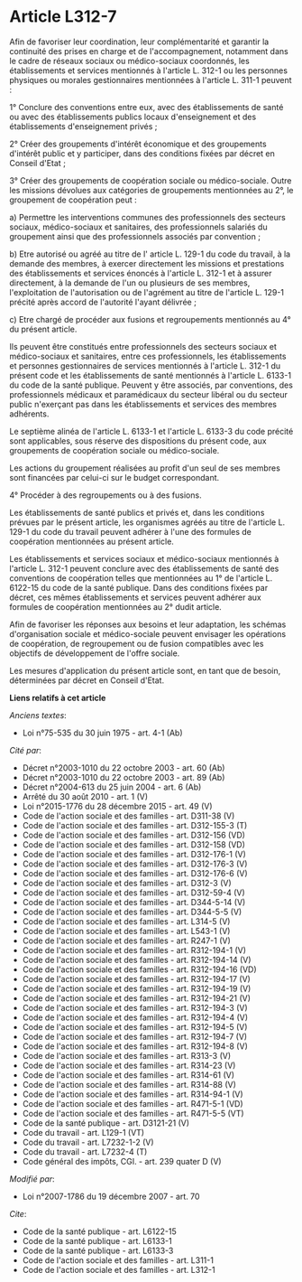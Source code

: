 # Article L312-7

Afin de favoriser leur coordination, leur complémentarité et garantir la continuité des prises en charge et de
l'accompagnement, notamment dans le cadre de réseaux sociaux ou médico-sociaux coordonnés, les établissements et services
mentionnés à l'article L. 312-1 ou les personnes physiques ou morales gestionnaires mentionnées à l'article L. 311-1
peuvent :

1° Conclure des conventions entre eux, avec des établissements de santé ou avec des établissements publics locaux
d'enseignement et des établissements d'enseignement privés ;

2° Créer des groupements d'intérêt économique et des groupements d'intérêt public et y participer, dans des conditions fixées
par décret en Conseil d'Etat ;

3° Créer des groupements de coopération sociale ou médico-sociale. Outre les missions dévolues aux catégories de groupements
mentionnées au 2°, le groupement de coopération peut :

a) Permettre les interventions communes des professionnels des secteurs sociaux, médico-sociaux et sanitaires, des
professionnels salariés du groupement ainsi que des professionnels associés par convention ;

b) Etre autorisé ou agréé au titre de l' article L. 129-1 du code du travail, à la demande des membres, à exercer directement
les missions et prestations des établissements et services énoncés à l'article L. 312-1 et à assurer directement, à la
demande de l'un ou plusieurs de ses membres, l'exploitation de l'autorisation ou de l'agrément au titre de l'article L. 129-1
précité après accord de l'autorité l'ayant délivrée ;

c) Etre chargé de procéder aux fusions et regroupements mentionnés au 4° du présent article.

Ils peuvent être constitués entre professionnels des secteurs sociaux et médico-sociaux et sanitaires, entre ces
professionnels, les établissements et personnes gestionnaires de services mentionnés à l'article L. 312-1 du présent code et
les établissements de santé mentionnés à l'article L. 6133-1 du code de la santé publique. Peuvent y être associés, par
conventions, des professionnels médicaux et paramédicaux du secteur libéral ou du secteur public n'exerçant pas dans les
établissements et services des membres adhérents.

Le septième alinéa de l'article L. 6133-1 et l'article L. 6133-3 du code précité sont applicables, sous réserve des
dispositions du présent code, aux groupements de coopération sociale ou médico-sociale.

Les actions du groupement réalisées au profit d'un seul de ses membres sont financées par celui-ci sur le budget
correspondant.

4° Procéder à des regroupements ou à des fusions.

Les établissements de santé publics et privés et, dans les conditions prévues par le présent article, les organismes agréés
au titre de l'article L. 129-1 du code du travail peuvent adhérer à l'une des formules de coopération mentionnées au présent
article.

Les établissements et services sociaux et médico-sociaux mentionnés à l'article L. 312-1 peuvent conclure avec des
établissements de santé des conventions de coopération telles que mentionnées au 1° de l'article L. 6122-15 du code de la
santé publique. Dans des conditions fixées par décret, ces mêmes établissements et services peuvent adhérer aux formules de
coopération mentionnées au 2° dudit article.

Afin de favoriser les réponses aux besoins et leur adaptation, les schémas d'organisation sociale et médico-sociale peuvent
envisager les opérations de coopération, de regroupement ou de fusion compatibles avec les objectifs de développement de
l'offre sociale.

Les mesures d'application du présent article sont, en tant que de besoin, déterminées par décret en Conseil d'Etat.

**Liens relatifs à cet article**

_Anciens textes_:

  - Loi n°75-535 du 30 juin 1975 - art. 4-1 (Ab)

_Cité par_:

  - Décret n°2003-1010 du 22 octobre 2003 - art. 60 (Ab)
  - Décret n°2003-1010 du 22 octobre 2003 - art. 89 (Ab)
  - Décret n°2004-613 du 25 juin 2004 - art. 6 (Ab)
  - Arrêté du 30 août 2010 - art. 1 (V)
  - Loi n°2015-1776 du 28 décembre 2015 - art. 49 (V)
  - Code de l'action sociale et des familles - art. D311-38 (V)
  - Code de l'action sociale et des familles - art. D312-155-3 (T)
  - Code de l'action sociale et des familles - art. D312-156 (VD)
  - Code de l'action sociale et des familles - art. D312-158 (VD)
  - Code de l'action sociale et des familles - art. D312-176-1 (V)
  - Code de l'action sociale et des familles - art. D312-176-3 (V)
  - Code de l'action sociale et des familles - art. D312-176-6 (V)
  - Code de l'action sociale et des familles - art. D312-3 (V)
  - Code de l'action sociale et des familles - art. D312-59-4 (V)
  - Code de l'action sociale et des familles - art. D344-5-14 (V)
  - Code de l'action sociale et des familles - art. D344-5-5 (V)
  - Code de l'action sociale et des familles - art. L314-5 (V)
  - Code de l'action sociale et des familles - art. L543-1 (V)
  - Code de l'action sociale et des familles - art. R247-1 (V)
  - Code de l'action sociale et des familles - art. R312-194-1 (V)
  - Code de l'action sociale et des familles - art. R312-194-14 (V)
  - Code de l'action sociale et des familles - art. R312-194-16 (VD)
  - Code de l'action sociale et des familles - art. R312-194-17 (V)
  - Code de l'action sociale et des familles - art. R312-194-19 (V)
  - Code de l'action sociale et des familles - art. R312-194-21 (V)
  - Code de l'action sociale et des familles - art. R312-194-3 (V)
  - Code de l'action sociale et des familles - art. R312-194-4 (V)
  - Code de l'action sociale et des familles - art. R312-194-5 (V)
  - Code de l'action sociale et des familles - art. R312-194-7 (V)
  - Code de l'action sociale et des familles - art. R312-194-8 (V)
  - Code de l'action sociale et des familles - art. R313-3 (V)
  - Code de l'action sociale et des familles - art. R314-23 (V)
  - Code de l'action sociale et des familles - art. R314-61 (V)
  - Code de l'action sociale et des familles - art. R314-88 (V)
  - Code de l'action sociale et des familles - art. R314-94-1 (V)
  - Code de l'action sociale et des familles - art. R471-5-1 (VD)
  - Code de l'action sociale et des familles - art. R471-5-5 (VT)
  - Code de la santé publique - art. D3121-21 (V)
  - Code du travail - art. L129-1 (VT)
  - Code du travail - art. L7232-1-2 (V)
  - Code du travail - art. L7232-4 (T)
  - Code général des impôts, CGI. - art. 239 quater D (V)

_Modifié par_:

  - Loi n°2007-1786 du 19 décembre 2007 - art. 70

_Cite_:

  - Code de la santé publique - art. L6122-15
  - Code de la santé publique - art. L6133-1
  - Code de la santé publique - art. L6133-3
  - Code de l'action sociale et des familles - art. L311-1
  - Code de l'action sociale et des familles - art. L312-1
